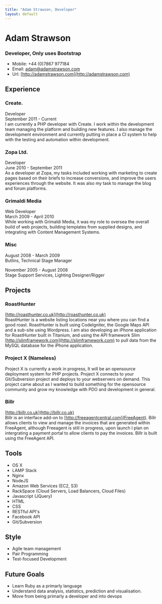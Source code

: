 ```yaml
---
title: "Adam Strawson, Developer"
layout: default
---
```


# Adam Strawson
### Developer, Only uses Bootstrap

* Mobile: +44 (0)7867 977184
* Email: adam@adamstrawson.com
* Url: [http://adamstrawson.com](http://adamstrawson.com)

## Experience

### Create.
Developer  
September 2011 - Current  
I am currently a PHP developer with Create. I work within the development team managing the platform and building new features. I also manage the development environment and currently putting in place a CI system to help with the testing and automation within development.

### Zopa Ltd.
Developer  
June 2010 - September 2011  
As a developer at Zopa, my tasks included working with marketing to create pages based on their briefs to increase conversions, and improve the users experiences 
through the website. It was also my task to manage the blog and forum platforms.

### Grimaldi Media
Web Developer  
March 2009 - April 2010  
While working with Grimaldi Media, it was my role to oversea the overall build of web projects, building templates from supplied designs, and integrating with Content Management 
Systems.

### Misc
August 2008 - March 2009  
Butlins, Technical Stage Manager

November 2005 - August 2008  
Stage Support Services, Lighting Designer/Rigger

## Projects

### RoastHunter
[http://roasthunter.co.uk](http://roasthunter.co.uk)  
RoastHunter is a website listing locations near you where you can find a good roast. RoastHunter is built using CodeIgniter, the Google Maps API and a sub-site using Wordpress. I am also developing an iPhone application for RoastHunter built in Titanium, and using the API framework Slim [http://slimframework.com](http://slimframework.com) to pull data from the MySQL database for the iPhone application.

### Project X (Nameless)
Project X is currently a work in progress, It will be an opensource deployment system for PHP projects. Project X connects to your Git/Subversion project and deploys to your webservers on demand. This project came about as I wanted to build something for the opensource community and grow my knowledge with PDO and development in general.

### Billr
[http://billr.co.uk](http://billr.co.uk)  
Billr is an interface add-on to [http://freeagentcentral.com](FreeAgent). Billr allows clients to view and manage the invoices that are generated within FreeAgent, although Freeagent is still in progress, upon launch I plan on intergrating a payment portal to allow clients to pay the invoices. Billr is built using the FreeAgent API.

## Tools
* OS X
* LAMP Stack
* Nginx
* NodeJS
* Amazon Web Services (EC2, S3)
* RackSpace (Cloud Servers, Load Balancers, Cloud Files)
* Javascript (JQuery)
* HTML
* CSS
* RESTful API's
* Facebook API
* Git/Subversion

## Style
* Agile team management
* Pair Programming
* Test-focused Development

## Future Goals
* Learn Ruby as a primarly language
* Understand data analysis, statistics, prediction and visualisation.
* Move from being primarly a developer and into devops